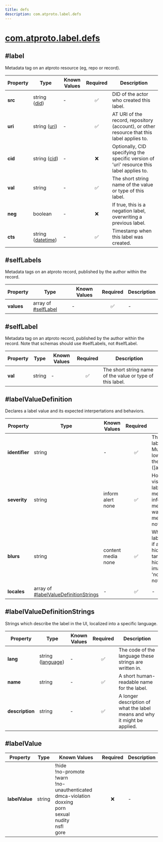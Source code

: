 ```yaml
---
title: defs
description: com.atproto.label.defs
---
```


# [com.atproto.label.defs](https://github.com/myConsciousness/atproto.dart/blob/main/lexicons/com/atproto/label/defs.json)

## #label

Metadata tag on an atproto resource (eg, repo or record).

| Property | Type | Known Values | Required | Description |
| --- | --- | --- | :---: | --- |
| **src** | string ([did](https://atproto.com/specs/did)) | - | ✅ | DID of the actor who created this label. |
| **uri** | string ([uri](https://atproto.com/specs/lexicon#uri)) | - | ✅ | AT URI of the record, repository (account), or other resource that this label applies to. |
| **cid** | string ([cid](https://atproto.com/specs/repository#cid-formats)) | - | ❌ | Optionally, CID specifying the specific version of 'uri' resource this label applies to. |
| **val** | string | - | ✅ | The short string name of the value or type of this label. |
| **neg** | boolean | - | ❌ | If true, this is a negation label, overwriting a previous label. |
| **cts** | string ([datetime](https://atproto.com/specs/lexicon#datetime)) | - | ✅ | Timestamp when this label was created. |

## #selfLabels

Metadata tags on an atproto record, published by the author within the record.

| Property | Type | Known Values | Required | Description |
| --- | --- | --- | :---: | --- |
| **values** | array of [#selfLabel](#selflabel) | - | ✅ | - |

## #selfLabel

Metadata tag on an atproto record, published by the author within the record. Note that schemas should use #selfLabels, not #selfLabel.

| Property | Type | Known Values | Required | Description |
| --- | --- | --- | :---: | --- |
| **val** | string | - | ✅ | The short string name of the value or type of this label. |

## #labelValueDefinition

Declares a label value and its expected interpertations and behaviors.

| Property | Type | Known Values | Required | Description |
| --- | --- | --- | :---: | --- |
| **identifier** | string | - | ✅ | The value of the label being defined. Must only include lowercase ascii and the '-' character ([a-z-]+). |
| **severity** | string | inform<br/>alert<br/>none | ✅ | How should a client visually convey this label? 'inform' means neutral and informational; 'alert' means negative and warning; 'none' means show nothing. |
| **blurs** | string | content<br/>media<br/>none | ✅ | What should this label hide in the UI, if applied? 'content' hides all of the target; 'media' hides the images/video/audio; 'none' hides nothing. |
| **locales** | array of [#labelValueDefinitionStrings](#labelvaluedefinitionstrings) | - | ✅ | - |

## #labelValueDefinitionStrings

Strings which describe the label in the UI, localized into a specific language.

| Property | Type | Known Values | Required | Description |
| --- | --- | --- | :---: | --- |
| **lang** | string ([language](https://atproto.com/specs/lexicon#language)) | - | ✅ | The code of the language these strings are written in. |
| **name** | string | - | ✅ | A short human-readable name for the label. |
| **description** | string | - | ✅ | A longer description of what the label means and why it might be applied. |

## #labelValue

| Property | Type | Known Values | Required | Description |
| --- | --- | --- | :---: | --- |
| **labelValue** | string | !hide<br/>!no-promote<br/>!warn<br/>!no-unauthenticated<br/>dmca-violation<br/>doxxing<br/>porn<br/>sexual<br/>nudity<br/>nsfl<br/>gore | ❌ | - |
